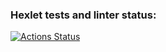 ### Hexlet tests and linter status:
[![Actions Status](https://github.com/zavr1k/python-project-lvl2/workflows/hexlet-check/badge.svg)](https://github.com/zavr1k/python-project-lvl2/actions)